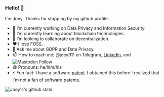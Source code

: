 ### Hello! 👋

I'm Joey. Thanks for stopping by my github profile.

- 🔭 I’m currently working on Data Privacy and Information Security.
- 🌱 I’m currently learning about blockchain technologies.
- 👯 I’m looking to collaborate on decentralization.
- ♥ I love FOSS.
- 💬 Ask me about GDPR and Data Privacy.
- 📫 How to reach me: @joey911 on Telegram, [LinkedIn](https://www.linkedin.com/in/rinchen/), and ![Mastodon Follow](https://img.shields.io/mastodon/follow/1242?domain=https%3A%2F%2Fmastodon.sdf.org%2F&style=social)
- 😄 Pronouns: he/him/his
- ⚡ Fun fact: I have a software [patent](http://www.freepatentsonline.com/7321852.html). I obtained this before I realized that I'm not a fan of software patents.

![Joey's's github stats](https://github-readme-stats.vercel.app/api?username=rinchen&show_icons=true)
